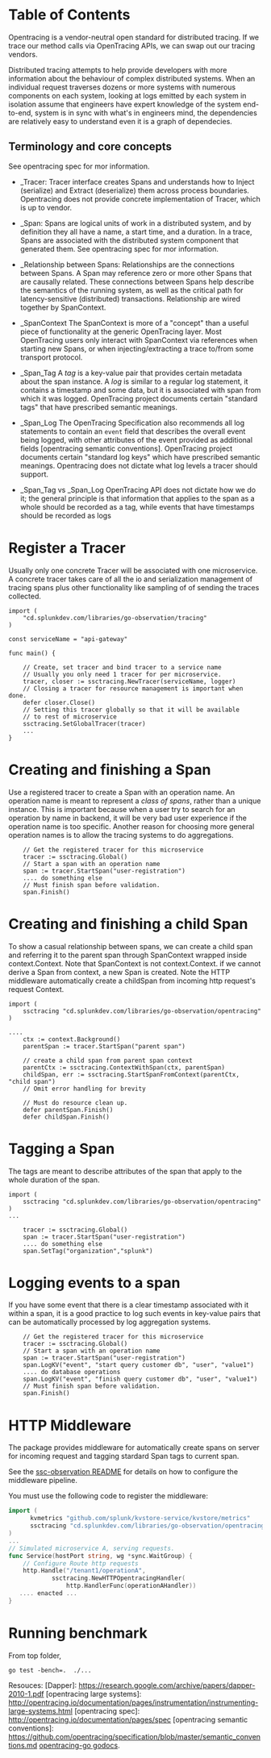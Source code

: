 # Table of Contents

Opentracing is a vendor-neutral open standard for distributed tracing. If we trace our method calls via OpenTracing APIs, we can swap out our tracing vendors.

Distributed tracing attempts to help provide developers with more information about the behaviour of complex distributed systems. When an individual request traverses dozens or more systems with numerous components on each system, looking at logs emitted by each system in isolation assume that engineers have expert knowledge of the system end-to-end, system is in sync with what's in engineers mind, the dependencies are relatively easy to understand even it is a graph of dependecies.

## Terminology and core concepts

See opentracing spec for mor information.

* _Tracer: Tracer interface creates Spans and understands how to Inject (serialize) and Extract (deserialize) them across process boundaries. Opentracing does not provide concrete implementation of Tracer, which is up to vendor.

* _Span: Spans are logical units of work in a distributed system, and by definition they all have a name, a start time, and a duration. In a trace, Spans are associated with the distributed system component that generated them. See opentracing spec for mor information.

* _Relationship between Spans: Relationships are the connections between Spans. A Span may reference zero or more other Spans that are causally related. These connections between Spans help describe the semantics of the running system, as well as the critical path for latency-sensitive (distributed) transactions. Relationship are wired together by SpanContext.

* _SpanContext The SpanContext is more of a "concept" than a useful piece of functionality at the generic OpenTracing layer. Most OpenTracing users only interact with SpanContext via references when starting new Spans, or when injecting/extracting a trace to/from some transport protocol.

* _Span_Tag  A _tag_ is a key-value pair that provides certain metadata about the span instance. A _log_ is similar to a regular log statement, it contains a timestamp and some data, but it is associated with span from which it was logged. OpenTracing project documents certain "standard tags" that have prescribed semantic meanings.

* _Span_Log The OpenTracing Specification also recommends all log statements to contain an `event` field that describes the overall event being logged, with other attributes of the event provided as additional fields [opentracing semantic conventions]. OpenTracing project documents certain "standard log keys" which have prescribed semantic meanings. Opentracing does not dictate what log levels a tracer should support.

* _Span_Tag vs _Span_Log
OpenTracing API does not dictate how we do it; the general principle is that information that applies to the span as a whole should be recorded as a tag, while events that have timestamps should be recorded as logs

# Register a Tracer
Usually only one concrete Tracer will be associated with one microservice. A concrete tracer takes care of all the io and serialization management of tracing spans plus other functionality like sampling of of sending the traces collected.

```
import (
    "cd.splunkdev.com/libraries/go-observation/tracing"
)

const serviceName = "api-gateway"

func main() {

    // Create, set tracer and bind tracer to a service name
    // Usually you only need 1 tracer for per microservice.
    tracer, closer := ssctracing.NewTracer(serviceName, logger)
    // Closing a tracer for resource management is important when done.
    defer closer.Close()
    // Setting this tracer globally so that it will be available
    // to rest of microservice
    ssctracing.SetGlobalTracer(tracer)
    ... 
}

```

# Creating and finishing a Span
Use a registered tracer to create a Span with an operation name. An operation name is meant to
represent a _class of spans_, rather than a unique instance. This is important because when a user try to search for an 
operation by name in backend, it will be very bad user experience if the operation name is too specific. Another reason for choosing more general operation names is to allow the tracing systems to do aggregations.

```
    // Get the registered tracer for this microservice
    tracer := ssctracing.Global()
    // Start a span with an operation name
    span := tracer.StartSpan("user-registration")
    .... do something else
    // Must finish span before validation.
    span.Finish()

```

# Creating and finishing a child Span
To show a casual relationship between spans, we can create a child span and referring it to the parent span through SpanContext wrapped inside context.Context. Note that SpanContext is not context.Context. if we cannot derive a Span from context, a new Span is created.
Note the HTTP middleware automatically create a childSpan from incoming http request's request Context.

```
import (
    ssctracing "cd.splunkdev.com/libraries/go-observation/opentracing"
)

....
    ctx := context.Background()
    parentSpan := tracer.StartSpan("parent span")

    // create a child span from parent span context
    parentCtx := ssctracing.ContextWithSpan(ctx, parentSpan)
    childSpan, err := ssctracing.StartSpanFromContext(parentCtx, "child span")
    // Omit error handling for brevity

    // Must do resource clean up.
    defer parentSpan.Finish()
    defer childSpan.Finish()

```

# Tagging a Span
The tags are meant to describe attributes of the span that apply to the whole duration of the span. 

```
import (
    ssctracing "cd.splunkdev.com/libraries/go-observation/opentracing"
)
...
    
    tracer := ssctracing.Global()
    span := tracer.StartSpan("user-registration")
    .... do something else
    span.SetTag("organization","splunk")

```

# Logging events to a span
If you have some event that there is a clear timestamp associated with it within a span, it is a good practice to 
log such events in key-value pairs that can be automatically processed by log aggregation systems.

```
    // Get the registered tracer for this microservice
    tracer := ssctracing.Global()
    // Start a span with an operation name
    span := tracer.StartSpan("user-registration")
    span.LogKV("event", "start query customer db", "user", "value1")
    .... do database operations
    span.LogKV("event", "finish query customer db", "user", "value1")
    // Must finish span before validation.
    span.Finish()

```


# HTTP Middleware

The package provides middleware for automatically create spans on server for incoming request and tagging stardard Span tags to current span.

See the [ssc-observation README](cd.splunkdev.com/libraries/go-observation/opentracing) for details on how to configure the middleware pipeline.

You must use the following code to register the middleware:

```go
import (
      kvmetrics "github.com/splunk/kvstore-service/kvstore/metrics"
      ssctracing "cd.splunkdev.com/libraries/go-observation/opentracing"
)
... 
// Simulated microservice A, serving requests.
func Service(hostPort string, wg *sync.WaitGroup) {
    // Configure Route http requests
    http.Handle("/tenant1/operationA",
            ssctracing.NewHTTPOpentracingHandler(
                http.HandlerFunc(operationAHandler))
   .... enacted ... 
}
```


# Running benchmark
From top folder,

```
go test -bench=.  ./...

```


Resouces:
[Dapper]: https://research.google.com/archive/papers/dapper-2010-1.pdf
[opentracing large systems]: http://opentracing.io/documentation/pages/instrumentation/instrumenting-large-systems.html
[opentracing spec]: http://opentracing.io/documentation/pages/spec
[opentracing semantic conventions]: https://github.com/opentracing/specification/blob/master/semantic_conventions.md
[opentracing-go
godocs](https://godoc.org/github.com/opentracing/opentracing-go).
